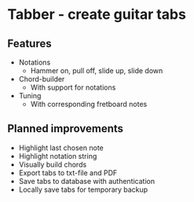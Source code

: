 # Tabber - create guitar tabs


## Features
* Notations
  * Hammer on, pull off, slide up, slide down
* Chord-builder
  * With support for notations
* Tuning
  * With corresponding fretboard notes
  
  
## Planned improvements 
* Highlight last chosen note
* Highlight notation string
* Visually build chords
* Export tabs to txt-file and PDF
* Save tabs to database with authentication
* Locally save tabs for temporary backup
